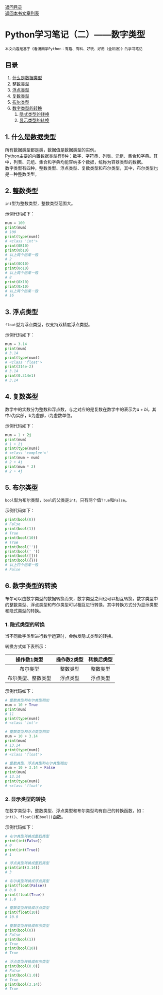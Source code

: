 [返回目录](ch0.md)  
[返回本书文章列表](../../booklist/python/ch1.md) 

# Python学习笔记（二）——数字类型

    本文内容是基于《看漫画学Python：有趣、有料、好玩、好用（全彩版）》的学习笔记

## 目录

1. [什么是数据类型](#1)
2. [整数类型](#2)
3. [浮点类型](#3)
4. [复数类型](#4)
5. [布尔类型](#5)
6. [数字类型的转换](#6)
    1. [隐式类型的转换](#6-1)
    2. [显示类型的转换](#6-2)

## 1. 什么是数据类型<a name="1"></a>

所有数据类型都是类，数据值是数据类型的实例。  
Python主要的内置数据类型有6种：数字、字符串、列表、元组、集合和字典。其中，列表、元组、集合和字典均能容纳多个数据，统称为容器类型的数据。  
数字类型有四种，整数类型、浮点类型、复数类型和布尔类型，其中，布尔类型也是一种整数类型。  

## 2. 整数类型<a name="2"></a>

`int`型为整数类型，整数类型范围大。

示例代码如下：

```python
num = 100
print(num)
# 100
print(type(num))
# <class 'int'>
print(0B10)
print(0b10)
# 以上两个结果一致
# 2
print(0O10)
print(0o10)
# 以上两个结果一致
# 8
print(0X10)
print(0x10)
# 以上两个结果一致
# 16
```

## 3. 浮点类型<a name="3"></a>

`float`型为浮点类型，仅支持双精度浮点类型。

示例代码如下：

```python
num = 3.14
print(num)
# 3.14
print(type(num))
# <class 'float'>
print(314e-2)
# 3.14
print(0.314e1)
# 3.14
```

## 4. 复数类型<a name="4"></a>

数学中的实数分为整数和浮点数，与之对应的是复数在数学中的表示为$a+bi$，其中a为实部，b为虚部，i为虚数单位。

示例代码如下：

```python
num = 1 + 2j
print(num)
# 1 + 2j
print(type(num))
# <class 'complex'>'
print(num + num)
# 2 + 4j
print(num * 2)
# 2 + 4j
```

## 5. 布尔类型<a name="5"></a>

`bool`型为布尔类型，`bool`的父类是`int`，只有两个值`True`和`False`。

示例代码如下：

```python
print(bool(0))
# False
print(bool(1))
# True
print(bool(10))
# True
print(bool(''))
print(bool(' '))
print(bool([]))
print(bool({}))
# 以上四个结果一致
# False
```

## 6. 数字类型的转换<a name="6"></a>

布尔可以由数字类型的数据转换而来，数字类型之间也可以相互转换，数字类型中的整数类型、浮点类型和布尔类型可以相互进行转换，其中转换方式分为显示类型和隐式类型的转换。

### 1. 隐式类型的转换<a name="6-1"></a>

当不同数字类型进行数学运算时，会触发隐式类型的转换。

转换方式如下表所示：

| 操作数1类型    | 操作数2类型 | 转换后类型 |
|:---------:|:------:|:-----:|
| 布尔类型      | 整数类型   | 整数类型  |
| 布尔类型、整数类型 | 浮点类型   | 浮点类型  |

示例代码如下：

```python
# 整数类型和布尔类型相加
num = 10 + True
print(num)
# 11
print(type(num))
# <class 'int'>

# 整数类型和浮点类型相加
num = 10 + 3.14
print(num)
# 13.14
print(type(num))
# <class 'float'>

# 整数类型、浮点类型和布尔类型相加
num = 10 + 3.14 + False
print(num)
# 13.14
print(type(num))
# <class 'float'>
```

### 2. 显示类型的转换<a name="6-2"></a>

在数字类型中，整数类型、浮点类型和布尔类型均有自己的转换函数，如：`int()`、`float()`和`bool()`函数。

示例代码如下：

```python
# 布尔类型转换成整数类型
print(int(False))
# 0
print(int(True))
# 1

# 浮点类型转换成整数类型
print(int(3.14))
# 3

# 布尔类型转换成浮点类型
print(float(False))
# 0.0
print(float(True))
# 1.0

# 整数类型转换成浮点类型
print(float(10))
# 10.0

# 整数类型转换成布尔类型
print(bool(0))
# False
print(bool(1))
# True
print(bool(10))
# True

# 浮点类型转换成布尔类型
print(bool(0.0))
# False
print(bool(1.0))
# True
print(bool(3.14))
# True
```